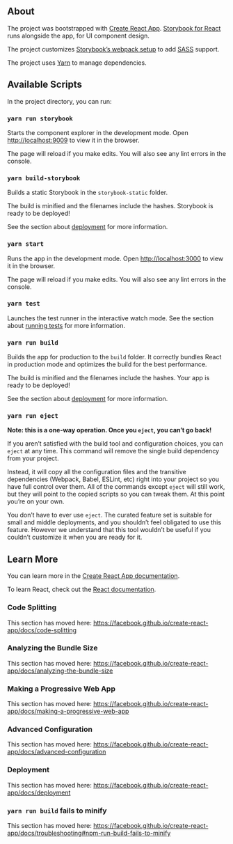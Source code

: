 ## About

The project was bootstrapped with [Create React App](https://github.com/facebook/create-react-app).
[Storybook for React](https://www.learnstorybook.com/intro-to-storybook/react/en/get-started/) runs alongside the app, for UI component design.

The project customizes [Storybook’s webpack setup](https://storybook.js.org/docs/configurations/custom-webpack-config/) to add [SASS](https://sass-lang.com/) support.

The project uses [Yarn](https://classic.yarnpkg.com/en/) to manage dependencies.


## Available Scripts

In the project directory, you can run:

### `yarn run storybook`

Starts the component explorer in the development mode.
Open [http://localhost:9009](http://localhost:9009) to view it in the browser.

The page will reload if you make edits.
You will also see any lint errors in the console.

### `yarn build-storybook`

Builds a static Storybook in the `storybook-static` folder.

The build is minified and the filenames include the hashes.
Storybook is ready to be deployed!

See the section about [deployment](https://www.learnstorybook.com/intro-to-storybook/react/en/deploy/) for more information.

### `yarn start`

Runs the app in the development mode.
Open [http://localhost:3000](http://localhost:3000) to view it in the browser.

The page will reload if you make edits.
You will also see any lint errors in the console.

### `yarn test`

Launches the test runner in the interactive watch mode.
See the section about [running tests](https://facebook.github.io/create-react-app/docs/running-tests) for more information.

### `yarn run build`

Builds the app for production to the `build` folder.
It correctly bundles React in production mode and optimizes the build for the best performance.

The build is minified and the filenames include the hashes.
Your app is ready to be deployed!

See the section about [deployment](https://facebook.github.io/create-react-app/docs/deployment) for more information.

### `yarn run eject`

**Note: this is a one-way operation. Once you `eject`, you can’t go back!**

If you aren’t satisfied with the build tool and configuration choices, you can `eject` at any time. This command will remove the single build dependency from your project.

Instead, it will copy all the configuration files and the transitive dependencies (Webpack, Babel, ESLint, etc) right into your project so you have full control over them. All of the commands except `eject` will still work, but they will point to the copied scripts so you can tweak them. At this point you’re on your own.

You don’t have to ever use `eject`. The curated feature set is suitable for small and middle deployments, and you shouldn’t feel obligated to use this feature. However we understand that this tool wouldn’t be useful if you couldn’t customize it when you are ready for it.

## Learn More

You can learn more in the [Create React App documentation](https://facebook.github.io/create-react-app/docs/getting-started).

To learn React, check out the [React documentation](https://reactjs.org/).

### Code Splitting

This section has moved here: https://facebook.github.io/create-react-app/docs/code-splitting

### Analyzing the Bundle Size

This section has moved here: https://facebook.github.io/create-react-app/docs/analyzing-the-bundle-size

### Making a Progressive Web App

This section has moved here: https://facebook.github.io/create-react-app/docs/making-a-progressive-web-app

### Advanced Configuration

This section has moved here: https://facebook.github.io/create-react-app/docs/advanced-configuration

### Deployment

This section has moved here: https://facebook.github.io/create-react-app/docs/deployment

### `yarn run build` fails to minify

This section has moved here: https://facebook.github.io/create-react-app/docs/troubleshooting#npm-run-build-fails-to-minify
